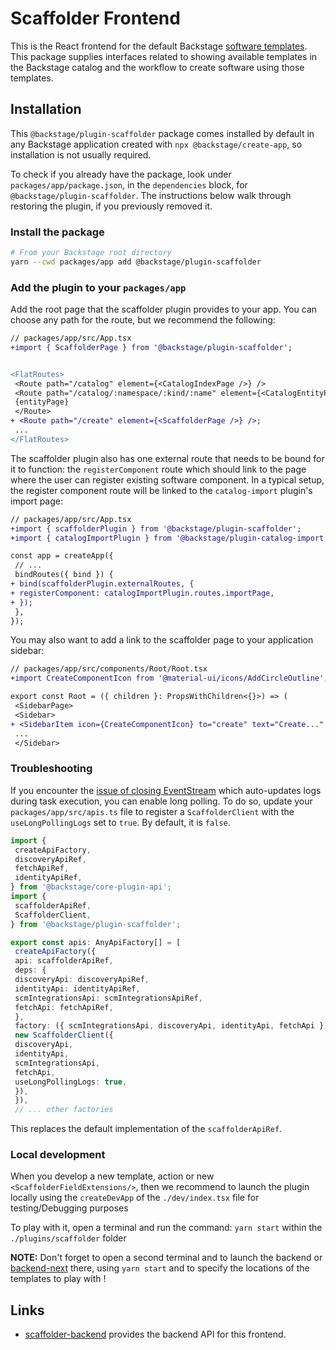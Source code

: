 # Scaffolder Frontend

This is the React frontend for the default Backstage [software templates](https://backstage.io/docs/features/software-templates/).
This package supplies interfaces related to showing available templates in the
Backstage catalog and the workflow to create software using those templates.

## Installation

This `@backstage/plugin-scaffolder` package comes installed by default in any
Backstage application created with `npx @backstage/create-app`, so installation
is not usually required.

To check if you already have the package, look under
`packages/app/package.json`, in the `dependencies` block, for
`@backstage/plugin-scaffolder`. The instructions below walk through restoring
the plugin, if you previously removed it.

### Install the package

```bash
# From your Backstage root directory
yarn --cwd packages/app add @backstage/plugin-scaffolder
```

### Add the plugin to your `packages/app`

Add the root page that the scaffolder plugin provides to your app. You can
choose any path for the route, but we recommend the following:

```diff
// packages/app/src/App.tsx
+import { ScaffolderPage } from '@backstage/plugin-scaffolder';


<FlatRoutes>
 <Route path="/catalog" element={<CatalogIndexPage />} />
 <Route path="/catalog/:namespace/:kind/:name" element={<CatalogEntityPage />}>
 {entityPage}
 </Route>
+ <Route path="/create" element={<ScaffolderPage />} />;
 ...
</FlatRoutes>
```

The scaffolder plugin also has one external route that needs to be bound for it
to function: the `registerComponent` route which should link to the page where
the user can register existing software component. In a typical setup, the
register component route will be linked to the `catalog-import` plugin's import
page:

```diff
// packages/app/src/App.tsx
+import { scaffolderPlugin } from '@backstage/plugin-scaffolder';
+import { catalogImportPlugin } from '@backstage/plugin-catalog-import';

const app = createApp({
 // ...
 bindRoutes({ bind }) {
+ bind(scaffolderPlugin.externalRoutes, {
+ registerComponent: catalogImportPlugin.routes.importPage,
+ });
 },
});
```

You may also want to add a link to the scaffolder page to your application
sidebar:

```diff
// packages/app/src/components/Root/Root.tsx
+import CreateComponentIcon from '@material-ui/icons/AddCircleOutline';

export const Root = ({ children }: PropsWithChildren<{}>) => (
 <SidebarPage>
 <Sidebar>
+ <SidebarItem icon={CreateComponentIcon} to="create" text="Create..." />;
 ...
 </Sidebar>
```

### Troubleshooting

If you encounter the [issue of closing EventStream](https://github.com/backstage/backstage/issues/5535)
which auto-updates logs during task execution, you can enable long polling. To do so,
update your `packages/app/src/apis.ts` file to register a `ScaffolderClient` with the
`useLongPollingLogs` set to `true`. By default, it is `false`.

```typescript
import {
 createApiFactory,
 discoveryApiRef,
 fetchApiRef,
 identityApiRef,
} from '@backstage/core-plugin-api';
import {
 scaffolderApiRef,
 ScaffolderClient,
} from '@backstage/plugin-scaffolder';

export const apis: AnyApiFactory[] = [
 createApiFactory({
 api: scaffolderApiRef,
 deps: {
 discoveryApi: discoveryApiRef,
 identityApi: identityApiRef,
 scmIntegrationsApi: scmIntegrationsApiRef,
 fetchApi: fetchApiRef,
 },
 factory: ({ scmIntegrationsApi, discoveryApi, identityApi, fetchApi }) =>
 new ScaffolderClient({
 discoveryApi,
 identityApi,
 scmIntegrationsApi,
 fetchApi,
 useLongPollingLogs: true,
 }),
 }),
 // ... other factories
```

This replaces the default implementation of the `scaffolderApiRef`.

### Local development

When you develop a new template, action or new `<ScaffolderFieldExtensions/>`, then we recommend
to launch the plugin locally using the `createDevApp` of the `./dev/index.tsx` file for testing/Debugging purposes

To play with it, open a terminal and run the command: `yarn start` within the `./plugins/scaffolder` folder

**NOTE:** Don't forget to open a second terminal and to launch the backend or [backend-next](../../docs/backend-system/index.md) there, using `yarn start` and to specify the locations of the templates to play with !

## Links

- [scaffolder-backend](https://github.com/backstage/backstage/tree/master/plugins/scaffolder-backend)
 provides the backend API for this frontend.
